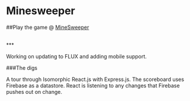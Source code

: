 # Minesweeper
##Play the game @ [MineSweeper](minesweeper.coryasato.com)

<br />
***

Working on updating to FLUX and adding mobile support.

###The digs

A tour through Isomorphic React.js with Express.js.  The scoreboard uses Firebase as a datastore.  React is listening to any changes that Firebase pushes out on change.  